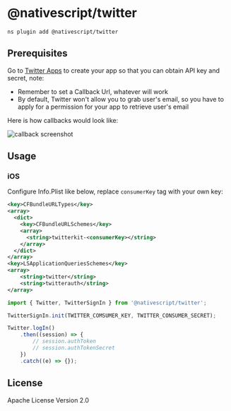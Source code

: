 # @nativescript/twitter

```cli
ns plugin add @nativescript/twitter
```

## Prerequisites

Go to [Twitter Apps](https://apps.twitter.com/) to create your app so that you can obtain API key and secret, note:

- Remember to set a Callback Url, whatever will work
- By default, Twitter won't allow you to grab user's email, so you have to apply for a permission for your app to retrieve user's email

Here is how callbacks would look like:

![callback screenshot](https://raw.githubusercontent.com/NativeScript/plugins/main/packages/twitter/assets/images/callback.png)

## Usage

### iOS


Configure Info.Plist like below, replace `consumerKey` tag with your own key:

```xml
<key>CFBundleURLTypes</key>
<array>
  <dict>
    <key>CFBundleURLSchemes</key>
    <array>
      <string>twitterkit-<consumerKey></string>
    </array>
  </dict>
</array>
<key>LSApplicationQueriesSchemes</key>
<array>
    <string>twitter</string>
    <string>twitterauth</string>
</array>
```

```ts
import { Twitter, TwitterSignIn } from '@nativescript/twitter';

TwitterSignIn.init(TWITTER_COMSUMER_KEY, TWITTER_CONSUMER_SECRET);

Twitter.logIn()
	.then((session) => {
		// session.authToken
		// session.authTokenSecret
	})
	.catch((e) => {});
```

## License

Apache License Version 2.0
